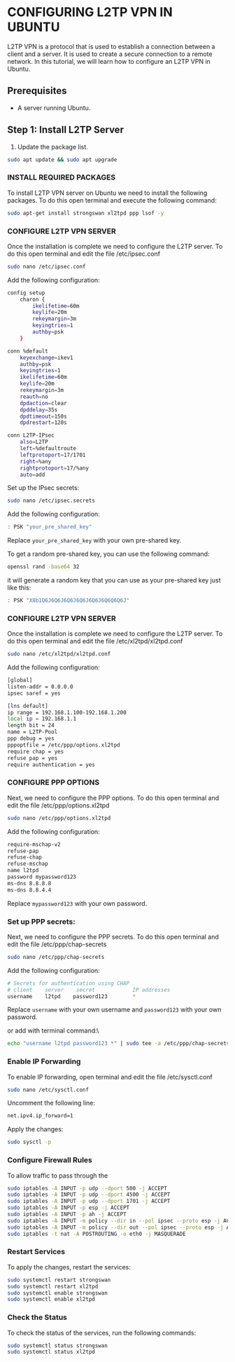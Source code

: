 # CONFIGURING L2TP VPN IN UBUNTU 

L2TP VPN is a protocol that is used to establish a connection between a client and a server. It is used to create a secure connection to a remote network. In this tutorial, we will learn how to configure an L2TP VPN in Ubuntu.


## Prerequisites

- A server running Ubuntu.

## Step 1: Install L2TP Server

1. Update the package list.

```bash
sudo apt update && sudo apt upgrade
```

### INSTALL REQUIRED PACKAGES

To install L2TP VPN server on Ubuntu we need to install the following packages. To do this open terminal and execute the following command:

```bash
sudo apt-get install strongswan xl2tpd ppp lsof -y
```

### CONFIGURE L2TP VPN SERVER

Once the installation is complete we need to configure the L2TP server. To do this open terminal and edit the file /etc/ipsec.conf

```bash
sudo nano /etc/ipsec.conf
```

Add the following configuration:

```bash
config setup
    charon {
        ikelifetime=60m
        keylife=20m
        rekeymargin=3m
        keyingtries=1
        authby=psk
    }

conn %default
    keyexchange=ikev1
    authby=psk
    keyingtries=1
    ikelifetime=60m
    keylife=20m
    rekeymargin=3m
    reauth=no
    dpdaction=clear
    dpddelay=35s
    dpdtimeout=150s
    dpdrestart=120s

conn L2TP-IPsec
    also=L2TP
    left=%defaultroute
    leftprotoport=17/1701
    right=%any
    rightprotoport=17/%any
    auto=add
```


Set up the IPsec secrets:


```bash
sudo nano /etc/ipsec.secrets
```

Add the following configuration:

```bash
: PSK "your_pre_shared_key"
```

Replace `your_pre_shared_key` with your own pre-shared key.

To get a random pre-shared key, you can use the following command:

```bash
openssl rand -base64 32
```

it will generate a random key that you can use as your pre-shared key just like this:

```bash
: PSK "X8b1Q6J6Q6J6Q6J6Q6J6Q6J6Q6Q6Q6J"
```

### CONFIGURE L2TP VPN SERVER

Once the installation is complete we need to configure the L2TP server. To do this open terminal and edit the file /etc/xl2tpd/xl2tpd.conf

```bash
sudo nano /etc/xl2tpd/xl2tpd.conf
```

Add the following configuration:

```bash
[global]
listen-addr = 0.0.0.0
ipsec saref = yes

[lns default]
ip range = 192.168.1.100-192.168.1.200
local ip = 192.168.1.1
length bit = 24
name = L2TP-Pool
ppp debug = yes
pppoptfile = /etc/ppp/options.xl2tpd
require chap = yes
refuse pap = yes
require authentication = yes
```

### CONFIGURE PPP OPTIONS

Next, we need to configure the PPP options. To do this open terminal and edit the file /etc/ppp/options.xl2tpd

```bash
sudo nano /etc/ppp/options.xl2tpd
```

Add the following configuration:

```bash
require-mschap-v2
refuse-pap
refuse-chap
refuse-mschap
name l2tpd
password mypassword123
ms-dns 8.8.8.8
ms-dns 8.8.4.4
```

Replace `mypassword123` with your own password.


### Set up PPP secrets:

Next, we need to configure the PPP secrets. To do this open terminal and edit the file /etc/ppp/chap-secrets

```bash
sudo nano /etc/ppp/chap-secrets
```

Add the following configuration:

```bash
# Secrets for authentication using CHAP
# client    server    secret            IP addresses
username    l2tpd    password123        *
```

Replace `username` with your own username and `password123` with your own password.

or add with terminal command:\

```bash
echo "username l2tpd password123 *" | sudo tee -a /etc/ppp/chap-secrets
```

### Enable IP Forwarding

To enable IP forwarding, open terminal and edit the file /etc/sysctl.conf

```bash
sudo nano /etc/sysctl.conf
```

Uncomment the following line:

```bash
net.ipv4.ip_forward=1
```

Apply the changes:

```bash
sudo sysctl -p
```

### Configure Firewall Rules

To allow traffic to pass through the

```bash
sudo iptables -A INPUT -p udp --dport 500 -j ACCEPT
sudo iptables -A INPUT -p udp --dport 4500 -j ACCEPT
sudo iptables -A INPUT -p udp --dport 1701 -j ACCEPT
sudo iptables -A INPUT -p esp -j ACCEPT
sudo iptables -A INPUT -p ah -j ACCEPT
sudo iptables -A INPUT -m policy --dir in --pol ipsec --proto esp -j ACCEPT
sudo iptables -A INPUT -m policy --dir out --pol ipsec --proto esp -j ACCEPT
sudo iptables -t nat -A POSTROUTING -o eth0 -j MASQUERADE
```

### Restart Services

To apply the changes, restart the services:

```bash
sudo systemctl restart strongswan
sudo systemctl restart xl2tpd
sudo systemctl enable strongswan
sudo systemctl enable xl2tpd
```

### Check the Status

To check the status of the services, run the following commands:

```bash
sudo systemctl status strongswan
sudo systemctl status xl2tpd
```






